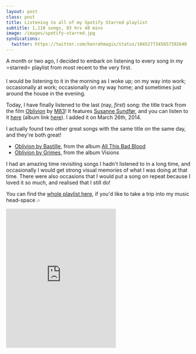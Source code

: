 ```yaml
---
layout: post
class: post
title: Listening to all of my Spotify Starred playlist
subtitle: 1,118 songs, 83 hrs 48 mins
image: /images/spotify-starred.jpg
syndications:
  twitter: https://twitter.com/henrahmagix/status/1045277345857392640
---
```


A month or two ago, I decided to embark on listening to every song in my ⭐️starred⭐️ playlist from most recent to the very first.

I would be listening to it in the morning as I woke up; on my way into work; occasionally at work; occasionally on my way home; and sometimes just around the house in the evening.

Today, I have finally listened to the last (nay, _first_) song: the title track from the film [Oblivion](imdb.com/title/tt1483013/?ref_=ext_shr_tw_tt) by [M83](http://ilovem83.com/)! It features [Susanne Sundfør](http://susannesundfor.com/), and you can listen to it [here](http://m83.it/oblivionostWe) (album link [here](http://ilovem83.com/music/oblivion-soundtrack/)). I added it on March 26th, 2014.

I actually found two other great songs with the same title on the same day, and they're both great!
- [Oblivion by Bastille](https://open.spotify.com/track/5iyqqccidB1SEpOXXctyTR?si=AMWp-EVdRL6SGjQyhKvMnQ), from the album [All This Bad Blood](https://www.bastillebastille.com/allthisbadblood/)
- [Oblivion by Grimes](https://open.spotify.com/track/2RtNSM8cPCAOZ5bvQbW6y3?si=dsBy7mBgRqy9z4OrXkTWbw), from the album Visions

I had an amazing time revisiting songs I hadn't listened to in a long time, and occasionally I would get strong visual memories of what I was doing at that time. There were also occasions that I would put a song on repeat because I loved it so much, and realised that I still do!

You can find the <a rel="me" href="https://open.spotify.com/user/henrahmagix/playlist/4pWbm4k8nAXldVCOI7urjx?si=Tpga5L5JR4GfkKlT2qwZMA">whole playlist here</a>, if you'd like to take a trip into my music head-space 🎶

<iframe src="https://open.spotify.com/embed/user/henrahmagix/playlist/4pWbm4k8nAXldVCOI7urjx" width="300" height="380" frameborder="0" allowtransparency="true" allow="encrypted-media"></iframe>
